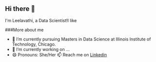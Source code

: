 ## Hi there 👋
I'm Leelavathi, a Data Scientist!I like 

###More about me
- 🌱 I’m currently pursuing Masters in Data Science at Illinois Institute of Technology, Chicago.
- 🔭 I’m currently working on ...
- 😄 Pronouns: She/Her
📫 Reach me on [Linkedin](https://www.linkedin.com/in/leelavathi-r/)
<!--
**Leelavathi-R/Leelavathi-R** is a ✨ _special_ ✨ repository because its `README.md` (this file) appears on your GitHub profile.

Here are some ideas to get you started:
- 👯 I’m looking to collaborate on ...
- 🤔 I’m looking for help with ...
- 💬 Ask me about ...
- ⚡ Fun fact: ...
-->
